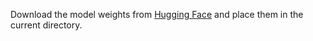 
Download the model weights from [Hugging Face](https://huggingface.co/Qwen/Qwen2-VL-2B-Instruct/tree/main) and place them in the current directory.

